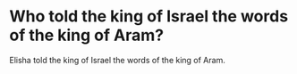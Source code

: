# Who told the king of Israel the words of the king of Aram?

Elisha told the king of Israel the words of the king of Aram.

